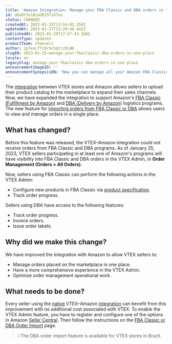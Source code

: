 ```yaml
---
title: 'Amazon Integration: Manage your FBA Classic and DBA orders in the VTEX Admin'
id: aEwDY3x18zaUEISTzO7no
status: CHANGED
createdAt: 2023-01-25T13:54:02.256Z
updatedAt: 2023-01-27T13:20:40.442Z
publishedAt: 2023-01-26T17:57:43.160Z
contentType: updates
productTeam: Channels
author: 2p7evLfTcDrhc5qtrzbLWD
slugEN: 2023-01-25-manage-your-fbaclassic-dba-orders-in-one-place
locale: en
legacySlug: manage-your-fbaclassic-dba-orders-in-one-place
announcementImageID: ''
announcementSynopsisEN: 'Now you can manage all your Amazon FBA Classic and DBA orders in one place.'
---
```


The [integration](https://help.vtex.com/pt/tracks/configurar-integracao-com-a-amazon) between VTEX stores and Amazon allows sellers to upload their product catalog to the marketplace to expand their sales channels. Now, we have expanded the integration to support Amazon's [FBA Classic (Fulfillment by Amazon)](https://venda.amazon.com.br/cresca/fba) and [DBA (Delivery by Amazon)](https://venda.amazon.com.br/cresca/dba) logistics programs. The new feature for [importing orders from FBA Classic or DBA](https://help.vtex.com/pt/tutorial/importacao-de-pedidos-amazon-fba-dba) allows users to view and manage orders in a single place.

## What has changed?

Before this feature was released, the VTEX–Amazon integration could not receive orders from FBA Classic and DBA programs. As of January 25, 2023, VTEX sellers participating in at least one of Amazon's programs will have visibility into FBA Classic and DBA orders in the VTEX Admin, in **Order Management (Orders > All Orders)**.  

Now, sellers using FBA Classic can perform the following actions in the VTEX Admin:

-	Configure new products in FBA Classic via [product specification](https://help.vtex.com/pt/tutorial/importacao-de-pedidos-amazon-fba-dba--2MJZgBen3hpK4xkXqcv8TO?&utm_source=autocomplete#1-criar-especificacao-de-produto).
-	Track order progress.  

Sellers using DBA have access to the following features:

-	Track order progress.  
-	Invoice orders.  
-	Issue order labels.  

## Why did we make this change?

We have improved the integration with Amazon to allow VTEX sellers to:

-	Manage orders placed on the marketplace in one place.  
-	Have a more comprehensive experience in the VTEX Admin.  
-	Optimize order management operational work.  

## What needs to be done?

Every seller using the [native](https://help.vtex.com/pt/tutorial/integrando-com-marketplace/) VTEX–Amazon [integration](https://help.vtex.com/pt/tutorial/integrando-com-marketplace/) can benefit from this improvement with no additional cost associated with VTEX. To enable the VTEX Admin feature, you have to register and configure one of the options in Amazon [Seller Central](https://sellercentral.amazon.com/). Then follow the instructions on the [FBA Classic or DBA Order Import](https://help.vtex.com/pt/tutorial/importacao-de-pedidos-amazon-fba-dba) page.

>ℹ️ The DBA order import feature is available for VTEX stores in Brazil.

